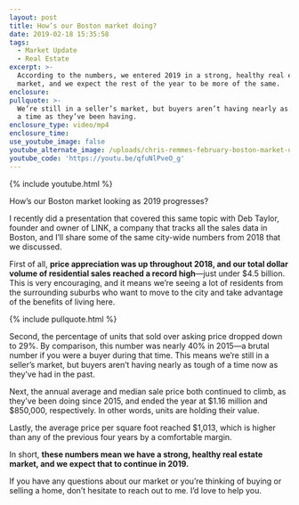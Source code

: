 ```yaml
---
layout: post
title: How’s our Boston market doing?
date: 2019-02-18 15:35:58
tags:
  - Market Update
  - Real Estate
excerpt: >-
  According to the numbers, we entered 2019 in a strong, healthy real estate
  market, and we expect the rest of the year to be more of the same.
enclosure:
pullquote: >-
  We’re still in a seller’s market, but buyers aren’t having nearly as tough of
  a time as they’ve been having.
enclosure_type: video/mp4
enclosure_time:
use_youtube_image: false
youtube_alternate_image: /uploads/chris-remmes-february-boston-market-update-youtube.jpg
youtube_code: 'https://youtu.be/qfuNlPveO_g'
---
```


{% include youtube.html %}

How’s our Boston market looking as 2019 progresses?

I recently did a presentation that covered this same topic with Deb Taylor, founder and owner of LINK, a company that tracks all the sales data in Boston, and I’ll share some of the same city-wide numbers from 2018 that we discussed.&nbsp;

First of all, **price appreciation was up throughout 2018, and our total dollar volume of residential sales reached a record high**—just under $4.5 billion. This is very encouraging, and it means we’re seeing a lot of residents from the surrounding suburbs who want to move to the city and take advantage of the benefits of living here.

{% include pullquote.html %}

Second, the percentage of units that sold over asking price dropped down to 29%. By comparison, this number was nearly 40% in 2015—a brutal number if you were a buyer during that time. This means we’re still in a seller’s market, but buyers aren’t having nearly as tough of a time now as they’ve had in the past.&nbsp;

Next, the annual average and median sale price both continued to climb, as they’ve been doing since 2015, and ended the year at $1.16 million and $850,000, respectively. In other words, units are holding their value.&nbsp;

Lastly, the average price per square foot reached $1,013, which is higher than any of the previous four years by a comfortable margin.&nbsp;

In short, **these numbers mean we have a strong, healthy real estate market, and we expect that to continue in 2019.&nbsp;**

If you have any questions about our market or you’re thinking of buying or selling a home, don’t hesitate to reach out to me. I’d love to help you.<br>&nbsp;
